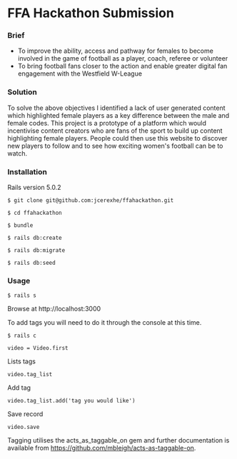 # FFA Hackathon Submission

### Brief

- To improve the ability, access and pathway for females to become involved in the game of football as a player, coach, referee or volunteer
- To bring football fans closer to the action and enable greater digital fan engagement with the Westfield W-League

### Solution

To solve the above objectives I identified a lack of user generated content which highlighted female players as a key difference between the male and female codes. This project is a prototype of a platform which would incentivise content creators who are fans of the sport to build up content highlighting female players. People could then use this website to discover new players to follow and to see how exciting women's football can be to watch.

### Installation

Rails version 5.0.2

```
$ git clone git@github.com:jcerexhe/ffahackathon.git
```

```
$ cd ffahackathon
```

```
$ bundle
```

```
$ rails db:create
```

```
$ rails db:migrate
```

```
$ rails db:seed
```

### Usage

```
$ rails s
```

Browse at http://localhost:3000

To add tags you will need to do it through the console at this time.

```
$ rails c
```

```
video = Video.first
```

Lists tags
```
video.tag_list
```

Add tag
```
video.tag_list.add('tag you would like')
```

Save record
```
video.save
```

Tagging utilises the acts_as_taggable_on gem and further documentation is available from https://github.com/mbleigh/acts-as-taggable-on.
